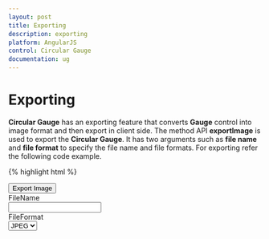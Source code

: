 ```yaml
---
layout: post
title: Exporting
description: exporting
platform: AngularJS
control: Circular Gauge
documentation: ug
---
```


# Exporting

**Circular Gauge** has an exporting feature that converts **Gauge** control into image format and then export in client side. The method API **exportImage** is used to export the **Circular Gauge**. It has two arguments such as **file name** and **file format** to specify the file name and file formats. For exporting refer the following code example.

{% highlight html %}

<input type="submit" value="Export Image" id="btnExportImage">
    <div id="circulargauge" ej-circulargauge></div>
            <div>FileName </div>
            <input type="text" id="txtFileName">
            <div >FileFormat </div>
            <select id="ddlFileType">
            <option value="JPEG">JPEG</option>
            <option value="PNG">PNG</option>
            </select>
    <script>
       angular.module('CircularGaugeApp', ['ejangular'])
       .controller('CircularGaugeCtrl', function ($scope) {
                  });
       $(function () {
       $("#btnExportImage").ejButton({ width: "100px", click: "buttonclickevent", });
       });
    function buttonclickevent() {
        var FileName = $("#txtFileName").val();
        var FileFormat = $("#ddlFileType").val();
        $("#circulargauge").ejCircularGauge("exportImage", FileName, FileFormat);
    }

{% endhighlight %}


Execute the above code to render the following output.

![](Exporting_images/Exporting_img1.png)

